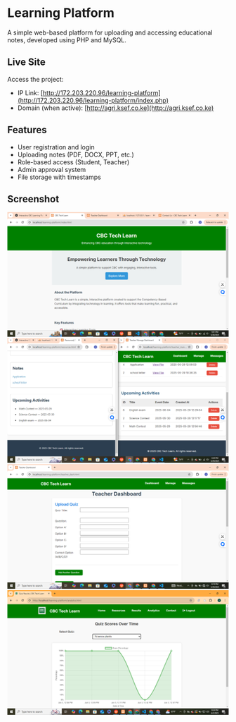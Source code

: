 # Learning Platform
A simple web-based platform for uploading and accessing educational notes, developed using PHP and MySQL.  

## Live Site  
Access the project:  
- IP Link: [http://172.203.220.96/learning-platform](http://172.203.220.96/learning-platform/index.php)  
- Domain (when active): [http://agri.ksef.co.ke](http://agri.ksef.co.ke)  
## Features  
- User registration and login  
- Uploading notes (PDF, DOCX, PPT, etc.)  
- Role-based access (Student, Teacher)  
- Admin approval system  
- File storage with timestamps  
## Screenshot  
![Home](assets/image1.png)  
![Manage](assets/image2.png)  
![Teacher Dashboard](assets/image3.png)  
![Analytics](assets/image4.png)























